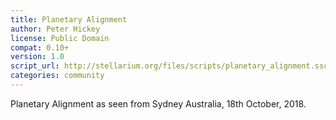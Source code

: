 ```yaml
---
title: Planetary Alignment
author: Peter Hickey
license: Public Domain
compat: 0.10+
version: 1.0
script_url: http://stellarium.org/files/scripts/planetary_alignment.ssc
categories: community
---
```

Planetary Alignment as seen from Sydney Australia, 18th October, 2018.